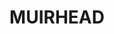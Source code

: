 ---
lastmod: '2025-04-06T06:05:19+00:00'
latitude: -12.35811947
layout: suburb
longitude: 130.8959029
postcode: 0810
state: NT
title: MUIRHEAD
url: /nt/muirhead/
---